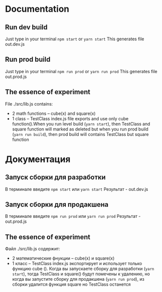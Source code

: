 # Documentation
## Run dev build
Just type in your terminal `npm start`  or  `yarn start`
This generates file out.dev.js
## Run prod build
Just type in your terminal `npm run prod`  or  `yarn run prod`
This generates file out.prod.js

## The essence of experiment
File ./src/lib.js contains:
* 2 math functions   – cube(x) and square(x) 
* 1 class  – TestClass
index.js file exports and use only cube function().When you run level build (`yarn start`), then TestClass and square function will marked as deleted but when you run prod build (`yarn run build`), then prod build will contains TestClass but square function

# Документация
## Запуск сборки для разработки
В терминале введите  `npm start`  или  `yarn start`
Результат -  out.dev.js
## Запуск сборки для продакшена
В терминале введите `npm run prod`  или  `yarn run prod`
Результат -  out.prod.js

## The essence of experiment
Файл ./src/lib.js содержит:
* 2 математические фнукции  – cube(x) и square(x) 
* 1 класс  – TestClass
index.js экспортирует и использует только функцию cube (). Когда вы запускаете сборку для разработки (`yarn start`), тогда TestClass и square() будут помечены к удалению, но когда вы запустите сборку для продакшена (`yarn run prod`), из сборки удалится функция square но TestClass останется
